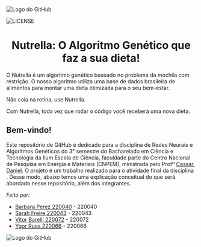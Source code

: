 ![Logo do GitHub](https://github.com/Sarah-Freire/Trabalho-RNAG/raw/main/A2.png)

![LICENSE](https://img.shields.io/badge/LICENSE-GNU%20General%20Public%20License%20v3.0-red)

<h1 align="center"> Nutrella: O Algoritmo Genético que faz a sua dieta! </h1>

O Nutrella é um algoritmo genético baseado no problema da mochila com restrição. O nosso algoritmo utiliza uma base de dados brasileira de alimentos para montar uma dieta otimizada para o seu bem-estar.

Não caia na rotina, use Nutrella.

Com Nutrella, toda vez que rodar o código você receberá uma nova dieta.

## Bem-vindo!

Este repositório de GitHub é dedicado para a disciplina de Redes Neurais e Algoritmos Genéticos do 3° semestre do Bacharelado em Ciência e Tecnologia da Ilum Escola de Ciência, faculdade parte do Centro Nacional de Pesquisa em Energia e Materiais (CNPEM), ministrada pelo Profº [Cassar. Daniel](https://github.com/drcassar/template_rnag). O projeto é um trabalho realizado para o atividade final da disciplina . Desse modo, abaixo temos uma explicação conceitual do que será abordado nesse repositório, além dos integrantes. 

*Feito por:*
 - [Barbara Perez 220040](https://github.com/barbaraperez) - 220040
 - [Sarah Freire  220043](https://github.com/Sarah-Freire) - 220043
 - [Vitor Barelli 220072](https://github.com/Leprechas) - 220072
 - [Ygor Ruas     220066](https://github.com/YgorRuas) - 220066



![Logo do GitHub](https://github.com/Sarah-Freire/Trabalho-RNAG/raw/main/A1.png)

